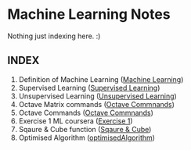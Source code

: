 # Machine Learning Notes
Nothing just indexing here. :)


## INDEX
1. Definition of Machine Learning ([Machine Learning](https://github.com/sohampod/machineLearningnotes/blob/main/MachineLearning.md))
2. Supervised Learning ([Supervised Learning](https://github.com/sohampod/machineLearningnotes/blob/main/SupervisedLearning.md))
3. Unsupervised Learning ([Unsupervised Learning](https://github.com/sohampod/machineLearningnotes/blob/main/UnsupervisedLearning.md))
4. Octave Matrix commands ([Octave Commnands](https://github.com/sohampod/machineLearningnotes/blob/main/octaveMatrix&Vector.md))
5. Octave Commands ([Octave Commnands](https://github.com/sohampod/machineLearningnotes/blob/main/OctaveCommands.md))
6. Exercise 1 ML coursera ([Exercise 1](https://github.com/sohampod/machineLearningnotes/tree/main/ex1-octave))
7. Sqaure & Cube function ([Sqaure & Cube](https://github.com/sohampod/machineLearningnotes/tree/main/sqaureAndCube))
8. Optimised Algorithm ([optimisedAlgorithm](https://github.com/sohampod/machineLearningnotes/tree/main/optimisedAlgorithmExample))